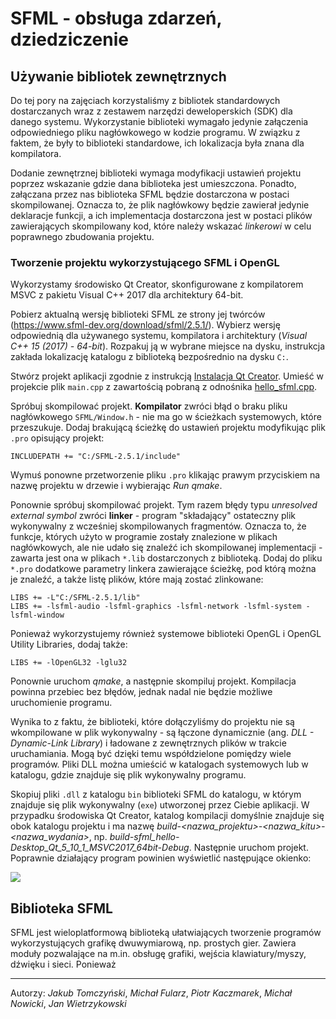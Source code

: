 SFML - obsługa zdarzeń, dziedziczenie
=============

Używanie bibliotek zewnętrznych
-------------------------------------------
Do tej pory na zajęciach korzystaliśmy z bibliotek standardowych dostarczanych wraz z zestawem narzędzi deweloperskich (SDK) dla danego systemu. Wykorzystanie biblioteki wymagało jedynie załączenia odpowiedniego pliku nagłówkowego w kodzie programu. W związku z faktem, że były to biblioteki standardowe, ich lokalizacja była znana dla kompilatora.

Dodanie zewnętrznej biblioteki wymaga modyfikacji ustawień projektu poprzez wskazanie gdzie dana biblioteka jest umieszczona. Ponadto, załączana przez nas biblioteka SFML będzie dostarczona w postaci skompilowanej. Oznacza to, że plik nagłówkowy będzie zawierał jedynie deklaracje funkcji, a ich implementacja dostarczona jest w postaci plików zawierających skompilowany kod, które należy wskazać *linkerowi* w celu poprawnego zbudowania projektu.

### Tworzenie projektu wykorzystującego SFML i OpenGL

Wykorzystamy środowisko Qt Creator, skonfigurowane z kompilatorem MSVC z pakietu Visual C++ 2017 dla architektury 64-bit.

Pobierz aktualną wersję biblioteki SFML ze strony jej twórców (https://www.sfml-dev.org/download/sfml/2.5.1/). Wybierz wersję odpowiednią dla używanego systemu, kompilatora i architektury (*Visual C++ 15 (2017) - 64-bit*). Rozpakuj ją w wybrane miejsce na dysku, instrukcja zakłada lokalizację katalogu z biblioteką bezpośrednio na dysku `C:`.

Stwórz projekt aplikacji zgodnie z instrukcją [Instalacja Qt Creator](Instalacja%20Qt%20Creator.html). Umieść w projekcie plik `main.cpp` z zawartością pobraną z odnośnika [hello_sfml.cpp](../resources/hello_sfml.cpp).

Spróbuj skompilować projekt. **Kompilator** zwróci błąd o braku pliku nagłówkowego `SFML/Window.h` - nie ma go w ścieżkach systemowych, które przeszukuje. Dodaj brakującą ścieżkę do ustawień projektu modyfikując plik `.pro` opisujący projekt:

```
INCLUDEPATH += "C:/SFML-2.5.1/include"
```

Wymuś ponowne przetworzenie pliku `.pro` klikając prawym przyciskiem na nazwę projektu w drzewie i wybierając *Run qmake*.

Ponownie spróbuj skompilować projekt. Tym razem błędy typu *unresolved external symbol* zwróci **linker** - program "składający" ostateczny plik wykonywalny z wcześniej skompilowanych fragmentów. Oznacza to, że funkcje, których użyto w programie zostały znalezione w plikach nagłówkowych, ale nie udało się znaleźć ich skompilowanej implementacji - zawarta jest ona w plikach `*.lib` dostarczonych z biblioteką. Dodaj do pliku `*.pro` dodatkowe parametry linkera zawierające ścieżkę, pod którą można je znaleźć, a także listę plików, które mają zostać zlinkowane:

```
LIBS += -L"C:/SFML-2.5.1/lib"
LIBS += -lsfml-audio -lsfml-graphics -lsfml-network -lsfml-system -lsfml-window
```

Ponieważ wykorzystujemy również systemowe biblioteki OpenGL i OpenGL Utility Libraries, dodaj także:

```
LIBS += -lOpenGL32 -lglu32
```

Ponownie uruchom *qmake*, a następnie skompiluj projekt. Kompilacja powinna przebiec bez błędów, jednak nadal nie będzie możliwe uruchomienie programu.

Wynika to z faktu, że biblioteki, które dołączyliśmy do projektu nie są wkompilowane w plik wykonywalny - są łączone dynamicznie (ang. *DLL - Dynamic-Link Library*) i ładowane z zewnętrznych plików w trakcie uruchamiania. Mogą być dzięki temu współdzielone pomiędzy wiele programów. Pliki DLL można umieścić w katalogach systemowych lub w katalogu, gdzie znajduje się plik wykonywalny programu.

Skopiuj pliki `.dll` z katalogu `bin` biblioteki SFML do katalogu, w którym znajduje się plik wykonywalny  (`exe`) utworzonej przez Ciebie aplikacji. W przypadku środowiska Qt Creator, katalog kompilacji domyślnie znajduje się obok katalogu projektu i ma nazwę *build-<nazwa_projektu>-<nazwa_kitu>-<nazwa_wydania>*, np. *build-sfml_hello-Desktop_Qt_5_10_1_MSVC2017_64bit-Debug*. Następnie uruchom projekt. Poprawnie działający program powinien wyświetlić następujące okienko:

![](../images/hello_sfml.png)

Biblioteka SFML
----------

SFML jest wieloplatformową biblioteką ułatwiających tworzenie programów wykorzystujących grafikę dwuwymiarową, np. prostych gier. Zawiera moduły pozwalające na m.in. obsługę grafiki, wejścia klawiatury/myszy, dźwięku i sieci. Ponieważ





***
Autorzy: *Jakub Tomczyński*, *Michał Fularz*, *Piotr Kaczmarek*, *Michał Nowicki*, *Jan Wietrzykowski*
